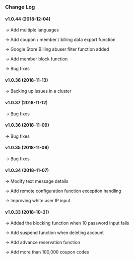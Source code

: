 ### Change Log

#### v1.0.44 (2018-12-04)

→ Add multiple languages

→ Add coupon / member / billing data export function

→ Google Store Billing abuser filter function added

→ Add member block function

→ Bug fixes

#### v1.0.38 (2018-11-13)

→ Backing up issues in a cluster

#### v1.0.37 (2018-11-12)

→ Bug fixes

#### v1.0.36 (2018-11-09)

→ Bug fixes

#### v1.0.35 (2018-11-09)

→ Bug fixes

#### v1.0.34 (2018-11-07)

→ Modify text message details

→ Add remote configuration function exception handling

→ Improving white user IP input

#### v1.0.33 (2018-10-31)

→ Added the blocking function when 10 password input fails

→ Add suspend function when deleting account

→ Add advance reservation function

→ Add more than 100,000 coupon codes

